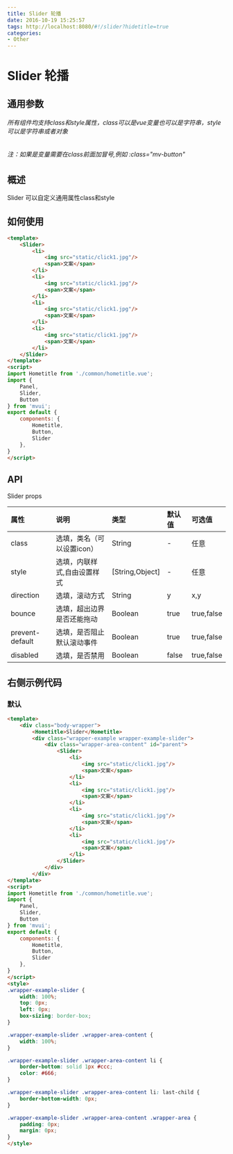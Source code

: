 ```yaml
---
title: Slider 轮播
date: 2016-10-19 15:25:57
tags: http://localhost:8080/#!/slider?hidetitle=true
categories:
- Other
---
```



# Slider 轮播

## 通用参数
###### 所有组件均支持class和style属性，class可以是vue变量也可以是字符串，style可以是字符串或者对象
###### 注：如果是变量需要在class前面加冒号,例如 :class="mv-button"


## 概述
Slider 可以自定义通用属性class和style



## 如何使用

``` html
<template>  
    <Slider>
        <li>
            <img src="static/click1.jpg"/>
            <span>文案</span>
        </li>
        <li>
            <img src="static/click1.jpg"/>
            <span>文案</span>
        </li>
        <li>
            <img src="static/click1.jpg"/>
            <span>文案</span>
        </li>
        <li>
            <img src="static/click1.jpg"/>
            <span>文案</span>
        </li>
    </Slider>
</template>
<script>
import Hometitle from './common/hometitle.vue';
import {
    Panel,
    Slider,
    Button
} from 'mvui';
export default {
    components: {
        Hometitle,
        Button,
        Slider
    },
}
</script>
```


## API


Slider props

|     属性       | 说明                       |        类型       |    默认值       |    可选值             |
| :------------- |:-------------------------- | :----------------  | :------------|    :-----------------|
|    class      | 选填，类名（可以设置icon）    |    String          |      -       |     任意              |
|    style      | 选填，内联样式,自由设置样式    |   [String,Object] |      -        |     任意              |
|    direction  | 选填，滚动方式               |    String          |     y         |    x,y               |
|    bounce  | 选填，超出边界是否还能拖动    |    Boolean          |     true     |    true,false        |
|    prevent-default| 选填，是否阻止默认滚动事件 |    Boolean         |     true     |    true,false        |
|    disabled    | 选填，是否禁用              |    Boolean         |     false    |    true,false        |



## 右侧示例代码


### 默认
``` html
<template>
    <div class="body-wrapper">
        <Hometitle>Slider</Hometitle>
        <div class="wrapper-example wrapper-example-slider">
            <div class="wrapper-area-content" id="parent">
                <Slider>
                    <li>
                        <img src="static/click1.jpg"/>
                        <span>文案</span>
                    </li>
                    <li>
                        <img src="static/click1.jpg"/>
                        <span>文案</span>
                    </li>
                    <li>
                        <img src="static/click1.jpg"/>
                        <span>文案</span>
                    </li>
                    <li>
                        <img src="static/click1.jpg"/>
                        <span>文案</span>
                    </li>
                </Slider>
            </div>
        </div>
</template>
<script>
import Hometitle from './common/hometitle.vue';
import {
    Panel,
    Slider,
    Button
} from 'mvui';
export default {
    components: {
        Hometitle,
        Button,
        Slider
    },
}
</script>
<style>
.wrapper-example-slider {
    width: 100%;
    top: 0px;
    left: 0px;
    box-sizing: border-box;
}

.wrapper-example-slider .wrapper-area-content {
    width: 100%;
}

.wrapper-example-slider .wrapper-area-content li {
    border-bottom: solid 1px #ccc;
    color: #666;
}

.wrapper-example-slider .wrapper-area-content li: last-child {
    border-bottom-width: 0px;
}

.wrapper-example-slider .wrapper-area-content .wrapper-area {
    padding: 0px;
    margin: 0px;
}
</style>

```